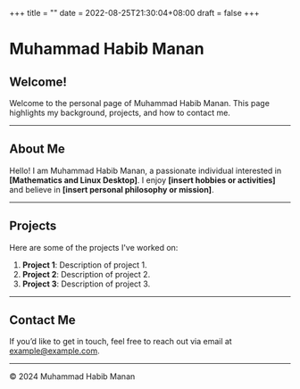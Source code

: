 +++
title =  ""
date = 2022-08-25T21:30:04+08:00
draft = false
+++
# Muhammad Habib Manan

## Welcome!

Welcome to the personal page of Muhammad Habib Manan. This page highlights my background, projects, and how to contact me.

---

## About Me

Hello! I am Muhammad Habib Manan, a passionate individual interested in **[Mathematics and Linux Desktop]**. I enjoy **[insert hobbies or activities]** and believe in **[insert personal philosophy or mission]**.

---

## Projects

Here are some of the projects I've worked on:

1. **Project 1**: Description of project 1.
2. **Project 2**: Description of project 2.
3. **Project 3**: Description of project 3.

---

## Contact Me

If you’d like to get in touch, feel free to reach out via email at [example@example.com](mailto:example@example.com).

---

&copy; 2024 Muhammad Habib Manan
